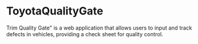 # ToyotaQualityGate
Trim Quality Gate" is a web application that allows users to input and track defects in vehicles, providing a check sheet for quality control.
